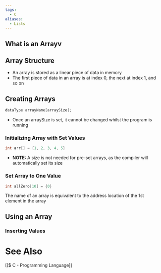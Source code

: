 ```yaml
---
tags:
  - C
aliases:
  - Lists
---
```

## What is an Arrayv
## Array Structure
- An array is stored as a linear piece of data in memory
- The first piece of data in an array is at index 0, the next at index 1, and so on

## Creating Arrays
```c showlinenumbers
dataType arrayName[arraySize];
```
- Once an arraySize is set, it cannot be changed whilst the program is running
### Initializing Array with Set Values
```c showlinenumbers
int arr[] = {1, 2, 3, 4, 5}
```
- **NOTE:** A size is not needed for pre-set arrays, as the compiler will automatically set its size

### Set Array to One Value
```c showlinenumbers
int allZero[10] = {0}
```

The name of an array is equivalent to the address location of the 1st element in the array

## Using an Array
### Inserting Values

# See Also
[[$ C - Programming Language]]